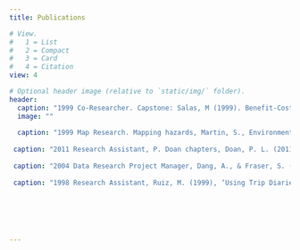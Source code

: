 ```yaml
---
title: Publications

# View.
#   1 = List
#   2 = Compact
#   3 = Card
#   4 = Citation
view: 4

# Optional header image (relative to `static/img/` folder).
header:
  caption: "1999 Co-Researcher. Capstone: Salas, M (1999). Benefit-Cost Analysis for Bay County Local Hazard Mitigation Strategy."
  image: ""
  
  caption: "1999 Map Research. Mapping hazards, Martin, S., Environmental hazard perception: Taylor County’s Dilemma, University Press of Florida, 1999."
 
 caption: "2011	Research Assistant, P. Doan chapters, Doan, P. L. (2011). Queerying Planning: Challenging Heteronormative Assumptions and Reframing Planning Practice. Ashgate Publishing, Ltd."
 
 caption: "2004 Data Research Project Manager, Dang, A., & Fraser, S. (2004). Same-sex Couple Households in the United States: A Report from the 2000 Census. Retrieved from https://www.thetaskforce.org."
 
 caption: "1998 Research Assistant, Ruiz, M. (1999), ‘Using Trip Diaries to Improve Real-time Geocoding’, GeoSpatial Information & Technology Association Conference, Chicago, IL., Aurora, CO." 


  
  
  
  
---
```

